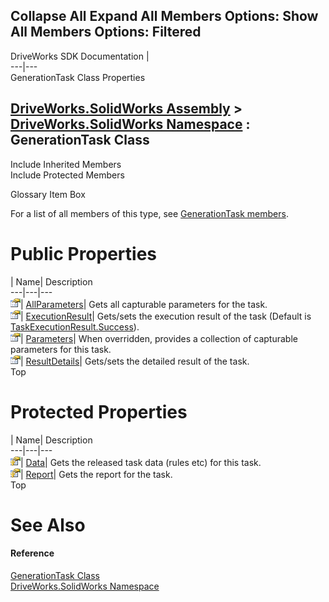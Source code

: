Collapse All Expand All Members Options: Show All  Members Options: Filtered   
---  
DriveWorks SDK Documentation  |   
---|---  
GenerationTask Class Properties   
  
[DriveWorks.SolidWorks Assembly](topic13342.md) > [DriveWorks.SolidWorks Namespace](topic13345.md) : GenerationTask Class  
---  
  
Include Inherited Members    
Include Protected Members    


Glossary Item Box

For a list of all members of this type, see [GenerationTask members](topic13679.md).

# Public Properties

| Name| Description  
---|---|---  
![Public Property](dotnetimages/publicProperty.gif)| [AllParameters](topic13687.md)| Gets all capturable parameters for the task.   
![Public Property](dotnetimages/publicProperty.gif)| [ExecutionResult](topic13689.md)| Gets/sets the execution result of the task (Default is [TaskExecutionResult.Success](topic13454.md)).   
![Public Property](dotnetimages/publicProperty.gif)| [Parameters](topic13690.md)| When overridden, provides a collection of capturable parameters for this task.   
![Public Property](dotnetimages/publicProperty.gif)| [ResultDetails](topic13692.md)| Gets/sets the detailed result of the task.   
Top

# Protected Properties

| Name| Description  
---|---|---  
![Protected Property](dotnetimages/protectedProperty.gif)| [Data](topic13688.md)| Gets the released task data (rules etc) for this task.   
![Protected Property](dotnetimages/protectedProperty.gif)| [Report](topic13691.md)| Gets the report for the task.   
Top

# See Also

#### Reference

[GenerationTask Class](topic13678.md)   
[DriveWorks.SolidWorks Namespace](topic13345.md)


